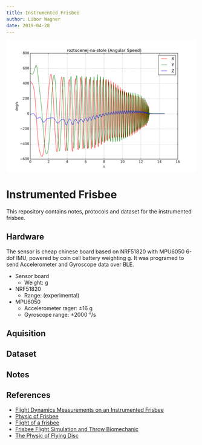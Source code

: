 ```yaml
---
title: Instrumented Frisbee
author: Libor Wagner
date: 2019-04-28
---
```


![spin_on_floor](fig/spin_on_floor.png)

# Instrumented Frisbee

This repository contains notes, protocols and dataset for the instrumented frisbee.

## Hardware

The sensor is cheap chinese board based on NRF51820 with MPU6050 6-dof IMU, powered by coin cell battery weighting g. It was programed to send Accelerometer and Gyroscope data over BLE.

 - Sensor board
    - Weight: g
 - NRF51820
    - Range: (experimental)
 - MPU6050
   - Accelerometer rager: ±16 g
   - Gyroscope range: ±2000 °/s

## Aquisition



## Dataset




## Notes

## References

 - [Flight Dynamics Measurements on an Instrumented Frisbee](https://www.lpl.arizona.edu/~rlorenz/frisbee/MSTfrisbee.pdf)
 - [Physic of Frisbee](http://scripts.mit.edu/~womens-ult/frisbee_physics.pdf)
 - [Flight of a frisbee](http://www.johnrleeman.com/2015/05/24/the-flight-of-the-frisbee/)
 - [Frisbee Flight Simulation and Throw Biomechanic](https://morleyfielddgc.files.wordpress.com/2009/04/hummelthesis.pdf)
 - [The Physic of Flying Disc](http://people.csail.mit.edu/jrennie/discgolf/physics.pdf)
